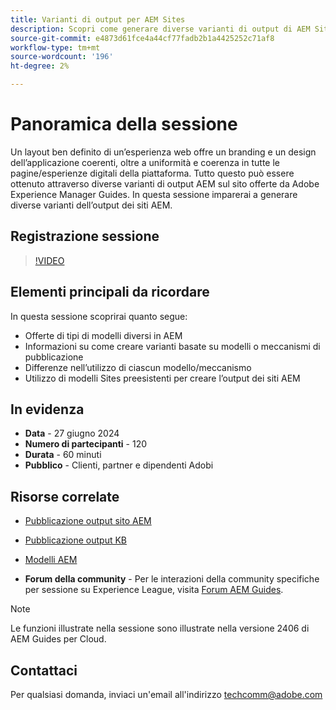 ```yaml
---
title: Varianti di output per AEM Sites
description: Scopri come generare diverse varianti di output di AEM Sites da AEM Guides
source-git-commit: e4873d61fce4a44cf77fadb2b1a4425252c71af8
workflow-type: tm+mt
source-wordcount: '196'
ht-degree: 2%

---
```



# Panoramica della sessione

Un layout ben definito di un’esperienza web offre un branding e un design dell’applicazione coerenti, oltre a uniformità e coerenza in tutte le pagine/esperienze digitali della piattaforma.
Tutto questo può essere ottenuto attraverso diverse varianti di output AEM sul sito offerte da Adobe Experience Manager Guides.
In questa sessione imparerai a generare diverse varianti dell’output dei siti AEM.

## Registrazione sessione

>[!VIDEO](https://video.tv.adobe.com/v/3430649/)

## Elementi principali da ricordare

In questa sessione scoprirai quanto segue:

- Offerte di tipi di modelli diversi in AEM
- Informazioni su come creare varianti basate su modelli o meccanismi di pubblicazione
- Differenze nell’utilizzo di ciascun modello/meccanismo
- Utilizzo di modelli Sites preesistenti per creare l’output dei siti AEM

## In evidenza

- **Data** - 27 giugno 2024
- **Numero di partecipanti** - 120
- **Durata** - 60 minuti
- **Pubblico** - Clienti, partner e dipendenti Adobi

## Risorse correlate


- [Pubblicazione output sito AEM](https://experienceleague.adobe.com/en/docs/experience-manager-guides/using/user-guide/output-gen/output-presets-aemg/generate-output-aem-site#:~:text=To%20open%20output%20presets%20for,configurations%2C%20and%20then%20click%20Save.)

- [Pubblicazione output KB](https://experienceleague.adobe.com/en/docs/experience-manager-guides/using/user-guide/output-gen/output-presets-aemg/generate-output-knowledge-base)

- [Modelli AEM](https://experienceleague.adobe.com/it/docs/experience-manager-65/content/implementing/developing/platform/templates/templates)

- **Forum della community** - Per le interazioni della community specifiche per sessione su Experience League, visita [Forum AEM Guides](https://experienceleaguecommunities.adobe.com/t5/experience-manager-guides/bd-p/xml-documentation-discussions).

>[!NOTE]
>
> Le funzioni illustrate nella sessione sono illustrate nella versione 2406 di AEM Guides per Cloud.

## Contattaci

Per qualsiasi domanda, inviaci un&#39;email all&#39;indirizzo <techcomm@adobe.com>
